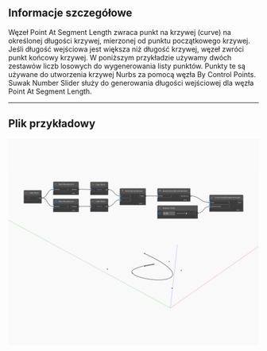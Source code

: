 ## Informacje szczegółowe
Węzeł Point At Segment Length zwraca punkt na krzywej (curve) na określonej długości krzywej, mierzonej od punktu początkowego krzywej. Jeśli długość wejściowa jest większa niż długość krzywej, węzeł zwróci punkt końcowy krzywej. W poniższym przykładzie używamy dwóch zestawów liczb losowych do wygenerowania listy punktów. Punkty te są używane do utworzenia krzywej Nurbs za pomocą węzła By Control Points. Suwak Number Slider służy do generowania długości wejściowej dla węzła Point At Segment Length.
___
## Plik przykładowy

![PointAtSegmentLength](./Autodesk.DesignScript.Geometry.Curve.PointAtSegmentLength_img.jpg)


